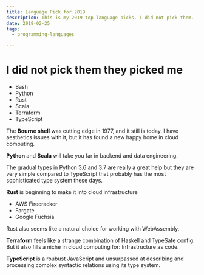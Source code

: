 ```yaml
---
title: Language Pick for 2019
description: This is my 2019 top language picks. I did not pick them. They picked me
date: 2019-02-25
tags:
  - programming-languages

---
```


# I did not pick them they picked me

* Bash
* Python
* Rust
* Scala
* Terraform
* TypeScript

The **Bourne shell** was cutting edge in 1977, and it still is today. I have aesthetics issues with it, but it has found a new happy home in cloud computing.

**Python** and **Scala** will take you far in backend and data engineering.

The gradual types in Python 3.6 and 3.7 are really a great help but they are very simple compared to TypeScript that probably has the most sophisticated type system these days.

**Rust** is beginning to make it into cloud infrastructure

* AWS Firecracker
* Fargate
* Google Fuchsia

Rust also seems like a natural choice for working with WebAssembly.

**Terraform** feels like a strange combination of Haskell and TypeSafe config. But it also fills a niche in cloud computing for: Infrastructure as code.

**TypeScript** is a roubust JavaScript and unsurpassed at describing and processing complex syntactic relations using its type system.

